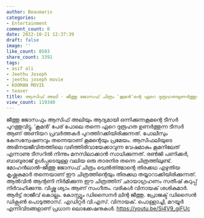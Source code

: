 ```yaml
---
author: Beaumaris
categories:
- Entertainment
comment_count: 0
date: 2022-10-21 12:37:39
draft: false
image: ''
like_count: 8503
share_count: 3391
tags:
- asif ali
- Jeethu Joseph
- jeethu joseph movie
- KOOMAN MOVIE
- teaser
title: ആസിഫ് അലി - ജീത്തു ജോസഫ് ചിത്രം 'കൂമൻ'ന്റെ ഏറെ ദുരൂഹതയുണർത്തുന്ന ടീസർ പുറത്തിറക്കി
view_count: 119340
---
```


ജീത്തു ജോസഫും ആസിഫ് അലിയും ആദ്യമായി ഒന്നിക്കുന്നകൂമന്റെ ടീസർ പുറത്തുവിട്ടു. ‘കൂമൻ’ പേര് പോലെ തന്നെ ഏറെ ദുരൂഹത ഉണർത്തുന്ന ടീസർ ആണ് അണിയറ പ്രവർത്തകർ പുറത്തിറക്കിയിരിക്കുന്നത്. പോലീസും കേസന്വേഷണവും തന്നെയാണ് കൂമന്റെയും പ്രമേയം. ആസിഫലിയുടെ അഭിനയജീവിതത്തിലെ വഴിത്തിരിവായേക്കാവുന്ന വേഷമാകും കൂമനിലേത് എന്നാണു ടീസറിൽ നിന്നും മനസിലാക്കാൻ സാധിക്കുന്നത്. രൺജി പണിക്കർ, ബാബുരാജ് ഉൾപ്പടെയുള്ള വലിയ ഒരു താരനിര തന്നെ ചിത്രത്തിലുണ്ട്. മോഹൻലാൽ–ജീത്തു ജോസഫ് ചിത്രം ട്വെൽത്ത്മാന്റെ തിരക്കഥ എഴുതിയ കൃഷ്ണകുമാർ തന്നെയാണ് ഈ ചിത്രത്തിന്റെയും തിരക്കഥ തയ്യാറാക്കിയിരിക്കുന്നത്. ആല്‍വിൻ ആന്റണി നിർമിക്കുന്ന ഈ ചിത്രത്തിന് ഛായാഗ്രഹണം സതീഷ് കുറുപ്പ് നിർവഹിക്കുന്നു. വിഷ്ണു ശ്യാം ആണ് സംഗീതം. വരികൾ വിനായക് ശശികുമാർ. ആർട്ട് രാജീവ് കൊല്ലം. കോസ്റ്റ്യൂം ഡിസൈനർ ലിന്റ ജീത്തു. പ്രോജക്ട് ഡിസൈൻ ഡിക്സൺ പൊടുത്താസ്. എഡിറ്റർ വി.എസ്. വിനായക്. പൊള്ളാച്ചി, മറയൂർ എന്നിവിടങ്ങളാണ് പ്രധാന ലൊക്കേഷനുകൾ. https://youtu.be/Si4V9_giFUc